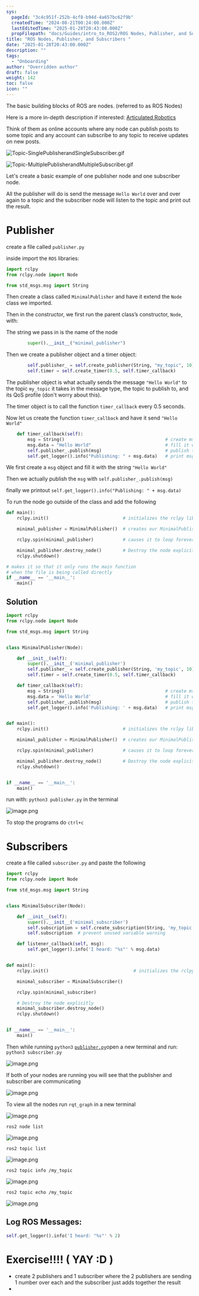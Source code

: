 ```yaml
---
sys:
  pageId: "3c4c951f-252b-4cf8-b94d-4a657bc62f9b"
  createdTime: "2024-08-21T00:24:00.000Z"
  lastEditedTime: "2025-01-28T20:43:00.000Z"
  propFilepath: "docs/Guides/intro_to_ROS2/ROS Nodes, Publisher, and Subscribers .md"
title: "ROS Nodes, Publisher, and Subscribers "
date: "2025-01-28T20:43:00.000Z"
description: ""
tags:
  - "Onboarding"
author: "Overridden author"
draft: false
weight: 142
toc: false
icon: ""
---
```


The basic building blocks of ROS are nodes. (referred to as ROS Nodes)

Here is a more in-depth description if interested: [Articulated Robotics](https://articulatedrobotics.xyz/tutorials/ready-for-ros/ros-overview#2-nodes)

Think of them as online accounts where any node can publish posts to some topic and any account can subscribe to any topic to receive updates on new posts.

![Topic-SinglePublisherandSingleSubscriber.gif](https://docs.ros.org/en/humble/_images/Topic-SinglePublisherandSingleSubscriber.gif)

![Topic-MultiplePublisherandMultipleSubscriber.gif](https://docs.ros.org/en/humble/_images/Topic-MultiplePublisherandMultipleSubscriber.gif)

Let's create a basic example of one publisher node and one subscriber node.

All the publisher will do is send the message `Hello World` over and over again to a topic and the subscriber node will listen to the topic and print out the result.

# Publisher

create a file called `publisher.py` 

inside import the `ROS` libraries:

```python
import rclpy
from rclpy.node import Node

from std_msgs.msg import String
```

Then create a class called `MinimalPublisher` and have it extend the `Node` class we imported.

Then in the constructor, we first run the parent class’s constructor, `Node`, with:

The string we pass in is the name of the node

```python
        super().__init__("minimal_publisher")
```

Then we create a publisher object and a timer object:

```python
        self.publisher_ = self.create_publisher(String, "my_topic", 10)
        self.timer = self.create_timer(0.5, self.timer_callback)
```

The publisher object is what actually sends the message `"Hello World"` to the topic `my_topic` it takes in the message type, the topic to publish to, and its QoS profile (don't worry about this).

The timer object is to call the function `timer_callback` every 0.5 seconds.

Now let us create the function `timer_callback` and have it send `"Hello World"`

```python
    def timer_callback(self):
        msg = String()                                      # create msg object
        msg.data = "Hello World"                            # fill it with data
        self.publisher_.publish(msg)                        # publish the message
        self.get_logger().info("Publishing: " + msg.data)   # print msg
```

We first create a `msg` object and fill it with the string `"Hello World"`

Then we actually publish the `msg` with `self.publisher_.publish(msg)`

finally we printout `self.get_logger().info("Publishing: " + msg.data)`

To run the node go outside of the class and add the following

```python
def main():
    rclpy.init()                            # initializes the rclpy library

    minimal_publisher = MinimalPublisher()  # creates our MinimalPublisher object

    rclpy.spin(minimal_publisher)           # causes it to loop forever

    minimal_publisher.destroy_node()        # Destroy the node explicitly
    rclpy.shutdown()

# makes it so that it only runs the main function
# when the file is being called directly
if __name__ == '__main__': 
    main()
```

## Solution

```python
import rclpy
from rclpy.node import Node

from std_msgs.msg import String


class MinimalPublisher(Node):

    def __init__(self):
        super().__init__('minimal_publisher')
        self.publisher_ = self.create_publisher(String, 'my_topic', 10)
        self.timer = self.create_timer(0.5, self.timer_callback)

    def timer_callback(self):
        msg = String()                                      # create msg object
        msg.data = 'Hello World'                            # fill it with data
        self.publisher_.publish(msg)                        # publish the message
        self.get_logger().info('Publishing: ' + msg.data)   # print msg


def main():
    rclpy.init()                            # initializes the rclpy library

    minimal_publisher = MinimalPublisher()  # creates our MinimalPublisher object

    rclpy.spin(minimal_publisher)           # causes it to loop forever

    minimal_publisher.destroy_node()        # Destroy the node explicitly
    rclpy.shutdown()


if __name__ == '__main__':
    main()
```

run with: `python3 publisher.py` in the terminal

![image.png](https://prod-files-secure.s3.us-west-2.amazonaws.com/d518164a-d88e-44d1-a4ee-3adb3bd8bce0/9214accb-ad5b-44f1-a31c-b3167c59138b/image.png?X-Amz-Algorithm=AWS4-HMAC-SHA256&X-Amz-Content-Sha256=UNSIGNED-PAYLOAD&X-Amz-Credential=ASIAZI2LB466QWR7GZ6B%2F20250505%2Fus-west-2%2Fs3%2Faws4_request&X-Amz-Date=20250505T004342Z&X-Amz-Expires=3600&X-Amz-Security-Token=IQoJb3JpZ2luX2VjEHUaCXVzLXdlc3QtMiJGMEQCIA57CaKuwozmH1yLQbqCSWxJKLv9IqXLUyYme7EmXk7iAiBvbCkkIlQNtws2%2FLOFGxz1lTm6pfki7kbNUSSRzHnJxir%2FAwgeEAAaDDYzNzQyMzE4MzgwNSIMFg%2FhQoSo5dd0hfDTKtwDaMhr7eilOETfhNJjRXFPtIGBI%2BnChAreAHSgELPI5jTjUNnAg8xm7gF%2FdBM%2BjKYaE7NyuOGvOUdmQHvxi3SZfGl1kh3qCXywVD7Zl4wQbPmnnNiRJicd28n5hrO%2BCH4IIyMvLj5keu5H6uzQYe15yere0K0KL%2BlyapbEMll2lkLUi6grswfAhos9E7%2BHp%2FLvC5Wn4tIMS%2FgTvxSVmF%2FpszyC3hVhUuu6%2FL6jbhbIEcHGuHwAFeGuAh1KO%2BMxr913%2FHzJyFUQgvfDtIcVZNZrWRXXkUs8UJkXEIg85jiqTzezbcPQxg1%2BpZ2ON7EMoZx1Qb5509C8f1PNpDVfA8WOVrUcv6aSDZKROcAoIIG8z8%2FDFnv1cEitiXx%2Ff4o%2FK2gD6dr8VQp8kJqK0DQssprhUXWhKDRX3JwM9ATfgQO2zoB%2BIorxN6p9wkwkv9tbDk2brnFmMg1Sgk6vWQrEunJ70HMABeyIZRLamajVXTkfPOlAmcBQZW2fKm2z4o7ONXDTTXenW1EWqvL0ycrUD4NR5U21OPcK%2BktdODX6WVwTpXd3yfxTmFMysa%2F85t%2BSxXa1UUWCk9wIfLGmboa7AlrAMb4QqJcKzbML%2B8WuYxiwz1mUAZRweVnnOaGfs24w5KzfwAY6pgFCAymnSiW%2BfxC3Fwjhanm3xVY9EFcxcXeGP6rkUJ8z0eTTV0tkG54q5JuObkWTY3%2FrGoCiFup8CeFeGUATB0u9KPBGjhjC34OB8W0Z%2BpazClBzSzsUunPyuUJMnq0YH%2FAZ7Fzc4i76xXVeQXJN%2B2LttDamdv81d2h6l4d4LlWDKMUcg1Gxzes%2B3kT42GbW0FhpFwAOz4qPLgxysoNH5OOxowwNzGPQ&X-Amz-Signature=6af1ef66e1b1145b1501dd50e4557f22788ab98344d97e365f28236b3949ec0d&X-Amz-SignedHeaders=host&x-id=GetObject)

To stop the programs do `ctrl+c`

# Subscribers

create a file called `subscriber.py` and paste the following

```python
import rclpy
from rclpy.node import Node

from std_msgs.msg import String


class MinimalSubscriber(Node):

    def __init__(self):
        super().__init__('minimal_subscriber')
        self.subscription = self.create_subscription(String, 'my_topic', self.listener_callback, 10)
        self.subscription  # prevent unused variable warning

    def listener_callback(self, msg):
        self.get_logger().info('I heard: "%s"' % msg.data)


def main():
    rclpy.init()                                # initializes the rclpy library

    minimal_subscriber = MinimalSubscriber()

    rclpy.spin(minimal_subscriber)

    # Destroy the node explicitly
    minimal_subscriber.destroy_node()
    rclpy.shutdown()


if __name__ == '__main__':
    main()
```

Then while running `python3` [`publisher.py`](http://publisher.py/)open a new terminal and run: `python3 subscriber.py` 

![image.png](https://prod-files-secure.s3.us-west-2.amazonaws.com/d518164a-d88e-44d1-a4ee-3adb3bd8bce0/611fccf2-c738-4dbd-94e9-98f209092866/image.png?X-Amz-Algorithm=AWS4-HMAC-SHA256&X-Amz-Content-Sha256=UNSIGNED-PAYLOAD&X-Amz-Credential=ASIAZI2LB466QWR7GZ6B%2F20250505%2Fus-west-2%2Fs3%2Faws4_request&X-Amz-Date=20250505T004342Z&X-Amz-Expires=3600&X-Amz-Security-Token=IQoJb3JpZ2luX2VjEHUaCXVzLXdlc3QtMiJGMEQCIA57CaKuwozmH1yLQbqCSWxJKLv9IqXLUyYme7EmXk7iAiBvbCkkIlQNtws2%2FLOFGxz1lTm6pfki7kbNUSSRzHnJxir%2FAwgeEAAaDDYzNzQyMzE4MzgwNSIMFg%2FhQoSo5dd0hfDTKtwDaMhr7eilOETfhNJjRXFPtIGBI%2BnChAreAHSgELPI5jTjUNnAg8xm7gF%2FdBM%2BjKYaE7NyuOGvOUdmQHvxi3SZfGl1kh3qCXywVD7Zl4wQbPmnnNiRJicd28n5hrO%2BCH4IIyMvLj5keu5H6uzQYe15yere0K0KL%2BlyapbEMll2lkLUi6grswfAhos9E7%2BHp%2FLvC5Wn4tIMS%2FgTvxSVmF%2FpszyC3hVhUuu6%2FL6jbhbIEcHGuHwAFeGuAh1KO%2BMxr913%2FHzJyFUQgvfDtIcVZNZrWRXXkUs8UJkXEIg85jiqTzezbcPQxg1%2BpZ2ON7EMoZx1Qb5509C8f1PNpDVfA8WOVrUcv6aSDZKROcAoIIG8z8%2FDFnv1cEitiXx%2Ff4o%2FK2gD6dr8VQp8kJqK0DQssprhUXWhKDRX3JwM9ATfgQO2zoB%2BIorxN6p9wkwkv9tbDk2brnFmMg1Sgk6vWQrEunJ70HMABeyIZRLamajVXTkfPOlAmcBQZW2fKm2z4o7ONXDTTXenW1EWqvL0ycrUD4NR5U21OPcK%2BktdODX6WVwTpXd3yfxTmFMysa%2F85t%2BSxXa1UUWCk9wIfLGmboa7AlrAMb4QqJcKzbML%2B8WuYxiwz1mUAZRweVnnOaGfs24w5KzfwAY6pgFCAymnSiW%2BfxC3Fwjhanm3xVY9EFcxcXeGP6rkUJ8z0eTTV0tkG54q5JuObkWTY3%2FrGoCiFup8CeFeGUATB0u9KPBGjhjC34OB8W0Z%2BpazClBzSzsUunPyuUJMnq0YH%2FAZ7Fzc4i76xXVeQXJN%2B2LttDamdv81d2h6l4d4LlWDKMUcg1Gxzes%2B3kT42GbW0FhpFwAOz4qPLgxysoNH5OOxowwNzGPQ&X-Amz-Signature=2df230444e791a6bb57ea850b38737a647a861d2a8642f7bb7f6bcc2a96f9777&X-Amz-SignedHeaders=host&x-id=GetObject)

If both of your nodes are running you will see that the publisher and subscriber are communicating

![image.png](https://prod-files-secure.s3.us-west-2.amazonaws.com/d518164a-d88e-44d1-a4ee-3adb3bd8bce0/eea428b5-1cf0-43bb-a30b-81cbaf6c5c78/image.png?X-Amz-Algorithm=AWS4-HMAC-SHA256&X-Amz-Content-Sha256=UNSIGNED-PAYLOAD&X-Amz-Credential=ASIAZI2LB466QWR7GZ6B%2F20250505%2Fus-west-2%2Fs3%2Faws4_request&X-Amz-Date=20250505T004342Z&X-Amz-Expires=3600&X-Amz-Security-Token=IQoJb3JpZ2luX2VjEHUaCXVzLXdlc3QtMiJGMEQCIA57CaKuwozmH1yLQbqCSWxJKLv9IqXLUyYme7EmXk7iAiBvbCkkIlQNtws2%2FLOFGxz1lTm6pfki7kbNUSSRzHnJxir%2FAwgeEAAaDDYzNzQyMzE4MzgwNSIMFg%2FhQoSo5dd0hfDTKtwDaMhr7eilOETfhNJjRXFPtIGBI%2BnChAreAHSgELPI5jTjUNnAg8xm7gF%2FdBM%2BjKYaE7NyuOGvOUdmQHvxi3SZfGl1kh3qCXywVD7Zl4wQbPmnnNiRJicd28n5hrO%2BCH4IIyMvLj5keu5H6uzQYe15yere0K0KL%2BlyapbEMll2lkLUi6grswfAhos9E7%2BHp%2FLvC5Wn4tIMS%2FgTvxSVmF%2FpszyC3hVhUuu6%2FL6jbhbIEcHGuHwAFeGuAh1KO%2BMxr913%2FHzJyFUQgvfDtIcVZNZrWRXXkUs8UJkXEIg85jiqTzezbcPQxg1%2BpZ2ON7EMoZx1Qb5509C8f1PNpDVfA8WOVrUcv6aSDZKROcAoIIG8z8%2FDFnv1cEitiXx%2Ff4o%2FK2gD6dr8VQp8kJqK0DQssprhUXWhKDRX3JwM9ATfgQO2zoB%2BIorxN6p9wkwkv9tbDk2brnFmMg1Sgk6vWQrEunJ70HMABeyIZRLamajVXTkfPOlAmcBQZW2fKm2z4o7ONXDTTXenW1EWqvL0ycrUD4NR5U21OPcK%2BktdODX6WVwTpXd3yfxTmFMysa%2F85t%2BSxXa1UUWCk9wIfLGmboa7AlrAMb4QqJcKzbML%2B8WuYxiwz1mUAZRweVnnOaGfs24w5KzfwAY6pgFCAymnSiW%2BfxC3Fwjhanm3xVY9EFcxcXeGP6rkUJ8z0eTTV0tkG54q5JuObkWTY3%2FrGoCiFup8CeFeGUATB0u9KPBGjhjC34OB8W0Z%2BpazClBzSzsUunPyuUJMnq0YH%2FAZ7Fzc4i76xXVeQXJN%2B2LttDamdv81d2h6l4d4LlWDKMUcg1Gxzes%2B3kT42GbW0FhpFwAOz4qPLgxysoNH5OOxowwNzGPQ&X-Amz-Signature=67ed38aec3f5114292f2dcbf9e04410b248f0a9c270d4b91c8ab81da231b1df8&X-Amz-SignedHeaders=host&x-id=GetObject)

To view all the nodes run `rqt_graph` in a new terminal

![image.png](https://prod-files-secure.s3.us-west-2.amazonaws.com/d518164a-d88e-44d1-a4ee-3adb3bd8bce0/1d98e964-4318-4d62-b5c4-8c8f78368598/image.png?X-Amz-Algorithm=AWS4-HMAC-SHA256&X-Amz-Content-Sha256=UNSIGNED-PAYLOAD&X-Amz-Credential=ASIAZI2LB466QWR7GZ6B%2F20250505%2Fus-west-2%2Fs3%2Faws4_request&X-Amz-Date=20250505T004342Z&X-Amz-Expires=3600&X-Amz-Security-Token=IQoJb3JpZ2luX2VjEHUaCXVzLXdlc3QtMiJGMEQCIA57CaKuwozmH1yLQbqCSWxJKLv9IqXLUyYme7EmXk7iAiBvbCkkIlQNtws2%2FLOFGxz1lTm6pfki7kbNUSSRzHnJxir%2FAwgeEAAaDDYzNzQyMzE4MzgwNSIMFg%2FhQoSo5dd0hfDTKtwDaMhr7eilOETfhNJjRXFPtIGBI%2BnChAreAHSgELPI5jTjUNnAg8xm7gF%2FdBM%2BjKYaE7NyuOGvOUdmQHvxi3SZfGl1kh3qCXywVD7Zl4wQbPmnnNiRJicd28n5hrO%2BCH4IIyMvLj5keu5H6uzQYe15yere0K0KL%2BlyapbEMll2lkLUi6grswfAhos9E7%2BHp%2FLvC5Wn4tIMS%2FgTvxSVmF%2FpszyC3hVhUuu6%2FL6jbhbIEcHGuHwAFeGuAh1KO%2BMxr913%2FHzJyFUQgvfDtIcVZNZrWRXXkUs8UJkXEIg85jiqTzezbcPQxg1%2BpZ2ON7EMoZx1Qb5509C8f1PNpDVfA8WOVrUcv6aSDZKROcAoIIG8z8%2FDFnv1cEitiXx%2Ff4o%2FK2gD6dr8VQp8kJqK0DQssprhUXWhKDRX3JwM9ATfgQO2zoB%2BIorxN6p9wkwkv9tbDk2brnFmMg1Sgk6vWQrEunJ70HMABeyIZRLamajVXTkfPOlAmcBQZW2fKm2z4o7ONXDTTXenW1EWqvL0ycrUD4NR5U21OPcK%2BktdODX6WVwTpXd3yfxTmFMysa%2F85t%2BSxXa1UUWCk9wIfLGmboa7AlrAMb4QqJcKzbML%2B8WuYxiwz1mUAZRweVnnOaGfs24w5KzfwAY6pgFCAymnSiW%2BfxC3Fwjhanm3xVY9EFcxcXeGP6rkUJ8z0eTTV0tkG54q5JuObkWTY3%2FrGoCiFup8CeFeGUATB0u9KPBGjhjC34OB8W0Z%2BpazClBzSzsUunPyuUJMnq0YH%2FAZ7Fzc4i76xXVeQXJN%2B2LttDamdv81d2h6l4d4LlWDKMUcg1Gxzes%2B3kT42GbW0FhpFwAOz4qPLgxysoNH5OOxowwNzGPQ&X-Amz-Signature=1cf49e7130e88efbbb33f283745a479dd0c83a9305b9ccea5bd9e3d8ed336628&X-Amz-SignedHeaders=host&x-id=GetObject)

`ros2 node list`

![image.png](https://prod-files-secure.s3.us-west-2.amazonaws.com/d518164a-d88e-44d1-a4ee-3adb3bd8bce0/680ac8cf-e6d9-4164-9ece-5b9a6fccffee/image.png?X-Amz-Algorithm=AWS4-HMAC-SHA256&X-Amz-Content-Sha256=UNSIGNED-PAYLOAD&X-Amz-Credential=ASIAZI2LB466QWR7GZ6B%2F20250505%2Fus-west-2%2Fs3%2Faws4_request&X-Amz-Date=20250505T004342Z&X-Amz-Expires=3600&X-Amz-Security-Token=IQoJb3JpZ2luX2VjEHUaCXVzLXdlc3QtMiJGMEQCIA57CaKuwozmH1yLQbqCSWxJKLv9IqXLUyYme7EmXk7iAiBvbCkkIlQNtws2%2FLOFGxz1lTm6pfki7kbNUSSRzHnJxir%2FAwgeEAAaDDYzNzQyMzE4MzgwNSIMFg%2FhQoSo5dd0hfDTKtwDaMhr7eilOETfhNJjRXFPtIGBI%2BnChAreAHSgELPI5jTjUNnAg8xm7gF%2FdBM%2BjKYaE7NyuOGvOUdmQHvxi3SZfGl1kh3qCXywVD7Zl4wQbPmnnNiRJicd28n5hrO%2BCH4IIyMvLj5keu5H6uzQYe15yere0K0KL%2BlyapbEMll2lkLUi6grswfAhos9E7%2BHp%2FLvC5Wn4tIMS%2FgTvxSVmF%2FpszyC3hVhUuu6%2FL6jbhbIEcHGuHwAFeGuAh1KO%2BMxr913%2FHzJyFUQgvfDtIcVZNZrWRXXkUs8UJkXEIg85jiqTzezbcPQxg1%2BpZ2ON7EMoZx1Qb5509C8f1PNpDVfA8WOVrUcv6aSDZKROcAoIIG8z8%2FDFnv1cEitiXx%2Ff4o%2FK2gD6dr8VQp8kJqK0DQssprhUXWhKDRX3JwM9ATfgQO2zoB%2BIorxN6p9wkwkv9tbDk2brnFmMg1Sgk6vWQrEunJ70HMABeyIZRLamajVXTkfPOlAmcBQZW2fKm2z4o7ONXDTTXenW1EWqvL0ycrUD4NR5U21OPcK%2BktdODX6WVwTpXd3yfxTmFMysa%2F85t%2BSxXa1UUWCk9wIfLGmboa7AlrAMb4QqJcKzbML%2B8WuYxiwz1mUAZRweVnnOaGfs24w5KzfwAY6pgFCAymnSiW%2BfxC3Fwjhanm3xVY9EFcxcXeGP6rkUJ8z0eTTV0tkG54q5JuObkWTY3%2FrGoCiFup8CeFeGUATB0u9KPBGjhjC34OB8W0Z%2BpazClBzSzsUunPyuUJMnq0YH%2FAZ7Fzc4i76xXVeQXJN%2B2LttDamdv81d2h6l4d4LlWDKMUcg1Gxzes%2B3kT42GbW0FhpFwAOz4qPLgxysoNH5OOxowwNzGPQ&X-Amz-Signature=5150b73793bb225503db10732d8c4dba811a7d4179128f9397ca2a70e8af71c4&X-Amz-SignedHeaders=host&x-id=GetObject)

`ros2 topic list`

![image.png](https://prod-files-secure.s3.us-west-2.amazonaws.com/d518164a-d88e-44d1-a4ee-3adb3bd8bce0/eee2ebe1-27ef-4a4a-96fb-2ca54126fb29/image.png?X-Amz-Algorithm=AWS4-HMAC-SHA256&X-Amz-Content-Sha256=UNSIGNED-PAYLOAD&X-Amz-Credential=ASIAZI2LB466QWR7GZ6B%2F20250505%2Fus-west-2%2Fs3%2Faws4_request&X-Amz-Date=20250505T004342Z&X-Amz-Expires=3600&X-Amz-Security-Token=IQoJb3JpZ2luX2VjEHUaCXVzLXdlc3QtMiJGMEQCIA57CaKuwozmH1yLQbqCSWxJKLv9IqXLUyYme7EmXk7iAiBvbCkkIlQNtws2%2FLOFGxz1lTm6pfki7kbNUSSRzHnJxir%2FAwgeEAAaDDYzNzQyMzE4MzgwNSIMFg%2FhQoSo5dd0hfDTKtwDaMhr7eilOETfhNJjRXFPtIGBI%2BnChAreAHSgELPI5jTjUNnAg8xm7gF%2FdBM%2BjKYaE7NyuOGvOUdmQHvxi3SZfGl1kh3qCXywVD7Zl4wQbPmnnNiRJicd28n5hrO%2BCH4IIyMvLj5keu5H6uzQYe15yere0K0KL%2BlyapbEMll2lkLUi6grswfAhos9E7%2BHp%2FLvC5Wn4tIMS%2FgTvxSVmF%2FpszyC3hVhUuu6%2FL6jbhbIEcHGuHwAFeGuAh1KO%2BMxr913%2FHzJyFUQgvfDtIcVZNZrWRXXkUs8UJkXEIg85jiqTzezbcPQxg1%2BpZ2ON7EMoZx1Qb5509C8f1PNpDVfA8WOVrUcv6aSDZKROcAoIIG8z8%2FDFnv1cEitiXx%2Ff4o%2FK2gD6dr8VQp8kJqK0DQssprhUXWhKDRX3JwM9ATfgQO2zoB%2BIorxN6p9wkwkv9tbDk2brnFmMg1Sgk6vWQrEunJ70HMABeyIZRLamajVXTkfPOlAmcBQZW2fKm2z4o7ONXDTTXenW1EWqvL0ycrUD4NR5U21OPcK%2BktdODX6WVwTpXd3yfxTmFMysa%2F85t%2BSxXa1UUWCk9wIfLGmboa7AlrAMb4QqJcKzbML%2B8WuYxiwz1mUAZRweVnnOaGfs24w5KzfwAY6pgFCAymnSiW%2BfxC3Fwjhanm3xVY9EFcxcXeGP6rkUJ8z0eTTV0tkG54q5JuObkWTY3%2FrGoCiFup8CeFeGUATB0u9KPBGjhjC34OB8W0Z%2BpazClBzSzsUunPyuUJMnq0YH%2FAZ7Fzc4i76xXVeQXJN%2B2LttDamdv81d2h6l4d4LlWDKMUcg1Gxzes%2B3kT42GbW0FhpFwAOz4qPLgxysoNH5OOxowwNzGPQ&X-Amz-Signature=404e3dd8dd552ebbcb592d75690f879aeb6966e1bdf6ee3c552e5ffa392d5a5e&X-Amz-SignedHeaders=host&x-id=GetObject)

`ros2 topic info /my_topic`

![image.png](https://prod-files-secure.s3.us-west-2.amazonaws.com/d518164a-d88e-44d1-a4ee-3adb3bd8bce0/6288ef12-cb9e-406f-b9eb-65feed3a9011/image.png?X-Amz-Algorithm=AWS4-HMAC-SHA256&X-Amz-Content-Sha256=UNSIGNED-PAYLOAD&X-Amz-Credential=ASIAZI2LB466QWR7GZ6B%2F20250505%2Fus-west-2%2Fs3%2Faws4_request&X-Amz-Date=20250505T004342Z&X-Amz-Expires=3600&X-Amz-Security-Token=IQoJb3JpZ2luX2VjEHUaCXVzLXdlc3QtMiJGMEQCIA57CaKuwozmH1yLQbqCSWxJKLv9IqXLUyYme7EmXk7iAiBvbCkkIlQNtws2%2FLOFGxz1lTm6pfki7kbNUSSRzHnJxir%2FAwgeEAAaDDYzNzQyMzE4MzgwNSIMFg%2FhQoSo5dd0hfDTKtwDaMhr7eilOETfhNJjRXFPtIGBI%2BnChAreAHSgELPI5jTjUNnAg8xm7gF%2FdBM%2BjKYaE7NyuOGvOUdmQHvxi3SZfGl1kh3qCXywVD7Zl4wQbPmnnNiRJicd28n5hrO%2BCH4IIyMvLj5keu5H6uzQYe15yere0K0KL%2BlyapbEMll2lkLUi6grswfAhos9E7%2BHp%2FLvC5Wn4tIMS%2FgTvxSVmF%2FpszyC3hVhUuu6%2FL6jbhbIEcHGuHwAFeGuAh1KO%2BMxr913%2FHzJyFUQgvfDtIcVZNZrWRXXkUs8UJkXEIg85jiqTzezbcPQxg1%2BpZ2ON7EMoZx1Qb5509C8f1PNpDVfA8WOVrUcv6aSDZKROcAoIIG8z8%2FDFnv1cEitiXx%2Ff4o%2FK2gD6dr8VQp8kJqK0DQssprhUXWhKDRX3JwM9ATfgQO2zoB%2BIorxN6p9wkwkv9tbDk2brnFmMg1Sgk6vWQrEunJ70HMABeyIZRLamajVXTkfPOlAmcBQZW2fKm2z4o7ONXDTTXenW1EWqvL0ycrUD4NR5U21OPcK%2BktdODX6WVwTpXd3yfxTmFMysa%2F85t%2BSxXa1UUWCk9wIfLGmboa7AlrAMb4QqJcKzbML%2B8WuYxiwz1mUAZRweVnnOaGfs24w5KzfwAY6pgFCAymnSiW%2BfxC3Fwjhanm3xVY9EFcxcXeGP6rkUJ8z0eTTV0tkG54q5JuObkWTY3%2FrGoCiFup8CeFeGUATB0u9KPBGjhjC34OB8W0Z%2BpazClBzSzsUunPyuUJMnq0YH%2FAZ7Fzc4i76xXVeQXJN%2B2LttDamdv81d2h6l4d4LlWDKMUcg1Gxzes%2B3kT42GbW0FhpFwAOz4qPLgxysoNH5OOxowwNzGPQ&X-Amz-Signature=7b083684e210896894be0d8d1dafba1c05871788012c756eedd1e8a6fc83a8e4&X-Amz-SignedHeaders=host&x-id=GetObject)

`ros2 topic echo /my_topic`

![image.png](https://prod-files-secure.s3.us-west-2.amazonaws.com/d518164a-d88e-44d1-a4ee-3adb3bd8bce0/0a6fcb4d-422d-4a6c-a803-749ef4adf2c6/image.png?X-Amz-Algorithm=AWS4-HMAC-SHA256&X-Amz-Content-Sha256=UNSIGNED-PAYLOAD&X-Amz-Credential=ASIAZI2LB466QWR7GZ6B%2F20250505%2Fus-west-2%2Fs3%2Faws4_request&X-Amz-Date=20250505T004342Z&X-Amz-Expires=3600&X-Amz-Security-Token=IQoJb3JpZ2luX2VjEHUaCXVzLXdlc3QtMiJGMEQCIA57CaKuwozmH1yLQbqCSWxJKLv9IqXLUyYme7EmXk7iAiBvbCkkIlQNtws2%2FLOFGxz1lTm6pfki7kbNUSSRzHnJxir%2FAwgeEAAaDDYzNzQyMzE4MzgwNSIMFg%2FhQoSo5dd0hfDTKtwDaMhr7eilOETfhNJjRXFPtIGBI%2BnChAreAHSgELPI5jTjUNnAg8xm7gF%2FdBM%2BjKYaE7NyuOGvOUdmQHvxi3SZfGl1kh3qCXywVD7Zl4wQbPmnnNiRJicd28n5hrO%2BCH4IIyMvLj5keu5H6uzQYe15yere0K0KL%2BlyapbEMll2lkLUi6grswfAhos9E7%2BHp%2FLvC5Wn4tIMS%2FgTvxSVmF%2FpszyC3hVhUuu6%2FL6jbhbIEcHGuHwAFeGuAh1KO%2BMxr913%2FHzJyFUQgvfDtIcVZNZrWRXXkUs8UJkXEIg85jiqTzezbcPQxg1%2BpZ2ON7EMoZx1Qb5509C8f1PNpDVfA8WOVrUcv6aSDZKROcAoIIG8z8%2FDFnv1cEitiXx%2Ff4o%2FK2gD6dr8VQp8kJqK0DQssprhUXWhKDRX3JwM9ATfgQO2zoB%2BIorxN6p9wkwkv9tbDk2brnFmMg1Sgk6vWQrEunJ70HMABeyIZRLamajVXTkfPOlAmcBQZW2fKm2z4o7ONXDTTXenW1EWqvL0ycrUD4NR5U21OPcK%2BktdODX6WVwTpXd3yfxTmFMysa%2F85t%2BSxXa1UUWCk9wIfLGmboa7AlrAMb4QqJcKzbML%2B8WuYxiwz1mUAZRweVnnOaGfs24w5KzfwAY6pgFCAymnSiW%2BfxC3Fwjhanm3xVY9EFcxcXeGP6rkUJ8z0eTTV0tkG54q5JuObkWTY3%2FrGoCiFup8CeFeGUATB0u9KPBGjhjC34OB8W0Z%2BpazClBzSzsUunPyuUJMnq0YH%2FAZ7Fzc4i76xXVeQXJN%2B2LttDamdv81d2h6l4d4LlWDKMUcg1Gxzes%2B3kT42GbW0FhpFwAOz4qPLgxysoNH5OOxowwNzGPQ&X-Amz-Signature=fe66eda0e6ac2a331693903a1a23aa8b2f89f9822514afb902de0fcce8ea07f8&X-Amz-SignedHeaders=host&x-id=GetObject)

## Log ROS Messages:

```python
self.get_logger().info('I heard: "%s"' % 2)
```

# Exercise!!!! ( YAY :D )

- create 2 publishers and 1 subscriber where the 2 publishers are sending 1 number over each and the subscriber just adds together the result
- 
